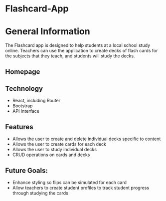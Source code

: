 # Flashcard-App

# General Information
The Flashcard app is designed to help students at a local school study online.  Teachers can use the application to create decks of flash cards for the subjects that they teach, and students will study the decks.

## Homepage


## Technology
* React, including Router
* Bootstrap
* API Interface

## Features
* Allows the user to create and delete individual decks specific to content
* Allows the user to create cards for each deck 
* Allows the user to study individual decks
* CRUD operations on cards and decks

## Future Goals: 
* Enhance styling so flips can be simulated for each card
* Allow teachers to create student profiles to track student progress through studying the cards


